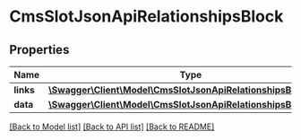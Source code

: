 # CmsSlotJsonApiRelationshipsBlock

## Properties
Name | Type | Description | Notes
------------ | ------------- | ------------- | -------------
**links** | [**\Swagger\Client\Model\CmsSlotJsonApiRelationshipsBlockLinks**](CmsSlotJsonApiRelationshipsBlockLinks.md) |  | [optional] 
**data** | [**\Swagger\Client\Model\CmsSlotJsonApiRelationshipsBlockData**](CmsSlotJsonApiRelationshipsBlockData.md) |  | [optional] 

[[Back to Model list]](../../README.md#documentation-for-models) [[Back to API list]](../../README.md#documentation-for-api-endpoints) [[Back to README]](../../README.md)


